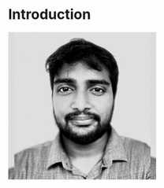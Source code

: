 # Introduction

<img src="https://github.com/SriKumarDundigalla/Introduction/blob/main/My_img.jpg" alt="My Image" width="300">
